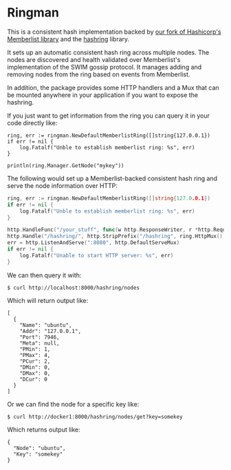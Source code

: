 Ringman
=======

This is a consistent hash implementation backed by [our fork of Hashicorp's
Memberlist library](https://github.com/Nitro/memberlist) and the
[hashring](https://github.com/serialx/hashring) library.

It sets up an automatic consistent hash ring across multiple nodes. The nodes
are discovered and health validated over Memberlist's implementation of the
SWIM gossip protocol. It manages adding and removing nodes from the ring based
on events from Memberlist.

In addition, the package provides some HTTP handlers and a Mux that can be
mounted anywhere in your application if you want to expose the hashring.

If you just want to get information from the ring you can query it in your code
directly like:

```
ring, err := ringman.NewDefaultMemberlistRing([]string{127.0.0.1})
if err != nil {
    log.Fatalf("Unble to establish memberlist ring: %s", err)
}

println(ring.Manager.GetNode("mykey"))
```

The following would set up a Memberlist-backed consistent hash ring and serve
the node information over HTTP:

```go
ring, err := ringman.NewDefaultMemberlistRing([]string{127.0.0.1})
if err != nil {
    log.Fatalf("Unble to establish memberlist ring: %s", err)
}

http.HandleFunc("/your_stuff", func(w http.ResponseWriter, r *http.Request) { w.Write([]byte("OK")) })
http.Handle("/hashring/", http.StripPrefix("/hashring", ring.HttpMux()))
err = http.ListenAndServe(":8080", http.DefaultServeMux)
if err != nil {
	log.Fatalf("Unable to start HTTP server: %s", err)
}
```

We can then query it with:

```
$ curl http://localhost:8000/hashring/nodes
```

Which will return output like:

```
[
  {
    "Name": "ubuntu",
    "Addr": "127.0.0.1",
    "Port": 7946,
    "Meta": null,
    "PMin": 1,
    "PMax": 4,
    "PCur": 2,
    "DMin": 0,
    "DMax": 0,
    "DCur": 0
  }
]
```

Or we can find the node for a specific key like:

```
$ curl http://docker1:8000/hashring/nodes/get?key=somekey
```

Which returns output like:
 
```
{
  "Node": "ubuntu",
  "Key": "somekey"
}
```

